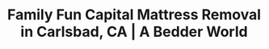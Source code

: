 ---
layout: location.njk
title: "Family Fun Capital Mattress Removal in Carlsbad, CA | A Bedder World"
description: "Professional mattress removal in Carlsbad's LEGOLAND community. Next-day pickup serving Village by the Sea and family neighborhoods. Call 720-263-6094."
permalink: /mattress-removal/california/san-diego/carlsbad/
city: "Carlsbad"
state: "California"
stateSlug: "california"
parentMetro: "San Diego"
coordinates:
  lat: 33.1581
  lng: -117.3506
pricing:
  startingPrice: 125
  single: 125
  queen: 155
  king: 180
zipCodes:
  - "92008"
  - "92009"
  - "92010"
  - "92011"
neighborhoods:
  - name: "Carlsbad Village"
    zipCodes: ["92008"]
  - name: "LEGOLAND Area"
    zipCodes: ["92008"]
  - name: "Aviara"
    zipCodes: ["92011"]
  - name: "La Costa"
    zipCodes: ["92009"]
  - name: "Bressi Ranch"
    zipCodes: ["92009"]
  - name: "Calavera Hills"
    zipCodes: ["92010"]
  - name: "Poinsettia Park Area"
    zipCodes: ["92011"]
  - name: "Four Seasons Resort Area"
    zipCodes: ["92011"]
  - name: "Village Faire Shopping Center"
    zipCodes: ["92008"]
  - name: "The Crossings at Carlsbad"
    zipCodes: ["92008"]
  - name: "Robertson Ranch"
    zipCodes: ["92010"]
  - name: "Flower Fields Area"
    zipCodes: ["92010"]
  - name: "Carlsbad Ranch"
    zipCodes: ["92010"]
  - name: "Kelly Ranch"
    zipCodes: ["92010"]
  - name: "Olde Carlsbad"
    zipCodes: ["92008"]
nearbyCities:
  - name: "San Diego"
    slug: "san-diego"
    distance: "35 miles south"
    isMetro: true
  - name: "Oceanside"
    slug: "oceanside"
    distance: "7 miles north"
    isSuburb: true
  - name: "Encinitas"
    slug: "encinitas"
    distance: "10 miles south"
    isSuburb: true
recyclingPartners:
  - "City of Carlsbad Environmental Services"
  - "Waste Management North County"
  - "San Diego County Bye Bye Mattress Program"
  - "Miramar Landfill Recycling"
localRegulations: "Carlsbad operates comprehensive waste management services with strict environmental standards. The city requires proper documentation for bulk item disposal and offers scheduled bulk pickup services for residents. All mattress disposal must comply with California state regulations and city environmental protection guidelines. Residents can participate in the county's Bye Bye Mattress program for free recycling services."
reviews:
  count: 67
  featured:
    - author: "Jennifer K."
      text: "Fantastic service for our family home in Aviara. With three kids and constant bedroom updates, we needed reliable mattress removal after upgrading the kids' rooms. The team worked around our LEGOLAND vacation schedule and had everything cleared before our guests arrived for spring break. They navigated our gated community perfectly and were done in under 30 minutes."
      neighborhood: "Aviara"
    - author: "Mark D."
      text: "Excellent experience in La Costa. We run a vacation rental near the Four Seasons and needed quick turnaround between guests during flower field season. They coordinated with our cleaning crew and property manager, removing two queen mattresses from the second floor without any issues. Professional service that understands the rental market timing."
      neighborhood: "La Costa"
    - author: "Sarah M."
      text: "Great service in the Village area. Living near the beach and downtown shops, parking can be tricky, but they handled everything smoothly. Picked up our old king mattress after our bedroom renovation and cleaned up perfectly. The price was exactly as quoted, and they worked around our weekend farmers market schedule."
      neighborhood: "Carlsbad Village"
faqs:
  - question: "How much does mattress removal cost in Carlsbad?"
    answer: "Our pricing starts at $125 for single mattresses, $155 for doubles/queens, and $180 for kings or multiple pieces. This includes pickup from any level of your home and proper recycling through San Diego County facilities."
  - question: "Do you serve all Carlsbad neighborhoods including resort areas?"
    answer: "Yes, we provide service throughout all Carlsbad areas, including Aviara resort properties, La Costa gated communities, LEGOLAND vicinity homes, and Carlsbad Village beach properties."
  - question: "Can you work around family schedules and vacation rentals?"
    answer: "Absolutely. We understand Carlsbad's family-focused lifestyle and vacation rental market. We coordinate around LEGOLAND visits, flower field season, and guest turnover schedules."
  - question: "What's your pickup timeframe for Carlsbad?"
    answer: "Most pickups happen within 24-48 hours of booking. We schedule efficiently around North County areas and can often accommodate next-day service requests."
  - question: "Do you handle gated community access?"
    answer: "Yes, we're experienced with Carlsbad's many gated communities and resort areas. We coordinate with HOA requirements and security protocols for smooth service delivery."
  - question: "Are you licensed for City of Carlsbad operations?"
    answer: "Yes, we maintain full licensing and insurance coverage for all Carlsbad operations, including comprehensive liability protection for resort and residential properties."
  - question: "How do you recycle mattresses from Carlsbad?"
    answer: "We transport mattresses to certified facilities through the San Diego County Bye Bye Mattress program and other approved recycling centers. About 75% of each mattress gets recycled, supporting Carlsbad's environmental protection goals."
  - question: "Can you coordinate around seasonal events like the Flower Fields?"
    answer: "Absolutely. We understand Carlsbad's seasonal tourism patterns, including flower field season, LEGOLAND peak times, and beach season. We schedule efficiently around these busy periods."
pageContent:
  heroTitle: "Family Fun Capital Mattress Removal in Carlsbad"
  heroDescription: "Professional next-day pickup serving Carlsbad's LEGOLAND community and family neighborhoods. From Aviara resort properties to Village by the Sea homes, we provide expert mattress removal with family-friendly service."
  
  aboutService: "Carlsbad's trusted mattress removal service, designed for the unique character of this family-focused coastal community. With over 112,000 residents in this premier North County destination, we understand the specialized needs of family living and vacation rental management. From gated communities in Aviara to beach cottages in Carlsbad Village, we provide expert mattress pickup throughout all Carlsbad neighborhoods, ensuring environmentally responsible disposal while maintaining full compliance with City of Carlsbad environmental regulations. Our Carlsbad team specializes in family schedule coordination, vacation rental turnovers, and gated community access protocols. We work with Carlsbad Environmental Services and San Diego County's Bye Bye Mattress program to ensure your old mattress supports the city's commitment to environmental excellence and sustainable tourism."

  serviceAreasIntro: "We provide comprehensive mattress pickup services throughout Carlsbad's diverse neighborhoods, covering both resort communities and family residential areas:"

  regulationsCompliance: "Our service ensures full compliance with all City of Carlsbad and California state regulations, providing you with disposal documentation for your records and handling all environmental requirements."

  environmentalImpact: "Every mattress we collect in Carlsbad supports family-friendly environmental stewardship and waste reduction. Through our partnerships with Carlsbad Environmental Services and the San Diego County Bye Bye Mattress program, we've diverted thousands of mattresses from regional landfills. With over 75% of each mattress being recyclable, materials recovered include steel springs, foam, cotton, and wood - all processed through certified facilities to reduce environmental impact and support Carlsbad's reputation as a clean, family-friendly destination that attracts over 2 million visitors annually to LEGOLAND and the seasonal Flower Fields."

  howItWorksScheduling: "Next-day slots available throughout Carlsbad's family community. We'll confirm via text message and coordinate around family schedules, vacation rentals, and seasonal tourism patterns."

  howItWorksService: "Our licensed and insured team removes your mattress from anywhere on your property, handles all city compliance requirements, and navigates Carlsbad's gated communities and resort properties with appropriate care for family environments."

  howItWorksDisposal: "Your mattress is transported to certified San Diego County facilities including the Miramar Landfill Bye Bye Mattress program for responsible material recovery that supports Carlsbad's environmental leadership."

  sidebarStats:
    mattressesRemoved: "2,341"

  uniqueContent: "Carlsbad's family-focused community brings unique mattress removal considerations. Known as the 'Village by the Sea' and home to LEGOLAND California, we coordinate service around this premier family destination's distinctive rhythms.

Our service integrates with Carlsbad's family lifestyle and tourism calendar. Whether you're updating children's bedrooms between growth spurts, managing vacation rental properties during peak seasons, or helping families relocate within the community's excellent school districts, we schedule around family activities and seasonal events.

Every pickup appointment respects Carlsbad's family-first community character. LEGOLAND visits planned? Flower Fields season traffic? Beach activities with kids? We coordinate timing with family schedules and work within the community's emphasis on quality family time.

The diverse housing throughout Carlsbad requires specialized handling. From luxury Aviara resort properties to charming Village cottages, our team adapts to each property's access requirements including gated community protocols, resort coordination, and multi-story family homes.

Local coordination through Carlsbad Environmental Services emphasizes sustainability education and family environmental responsibility. We partner with city services and certified recycling facilities to ensure every mattress supports the community's commitment to environmental stewardship that children can learn from and be proud of.

Tourism seasons and family vacation patterns occasionally impact our service schedule. Carlsbad's status as a premier family destination means we coordinate around LEGOLAND peak times, flower field season crowds, and summer beach activities to ensure convenient service timing.

Our pricing stays consistent regardless of neighborhood prestige. Whether you're in exclusive Aviara resort communities or family neighborhoods near LEGOLAND, the same transparent rates apply to every Carlsbad resident and vacation rental property."
---